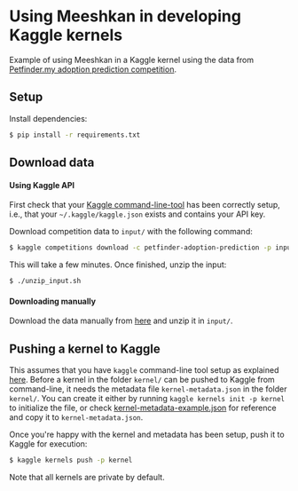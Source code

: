 # Using Meeshkan in developing Kaggle kernels

Example of using Meeshkan in a Kaggle kernel using the data from
[Petfinder.my adoption prediction competition](https://www.kaggle.com/c/petfinder-adoption-prediction).

## Setup

Install dependencies:
```bash
$ pip install -r requirements.txt
```

## Download data

#### Using Kaggle API

First check that your [Kaggle command-line-tool](https://github.com/Kaggle/kaggle-api) has been correctly setup,
i.e., that your `~/.kaggle/kaggle.json` exists and contains your API key.

Download competition data to `input/` with the following command:

```bash
$ kaggle competitions download -c petfinder-adoption-prediction -p input
```

This will take a few minutes. Once finished, unzip the input:

```bash
$ ./unzip_input.sh
```

#### Downloading manually

Download the data manually from [here](https://www.kaggle.com/c/petfinder-adoption-prediction/data) and unzip it in `input/`.

## Pushing a kernel to Kaggle

This assumes that you have `kaggle` command-line tool setup as explained [here](#using-kaggle-api). Before a kernel
in the folder `kernel/` can be pushed to Kaggle from command-line, it needs the metadata file `kernel-metadata.json` in the folder `kernel/`. You can create it either by running `kaggle kernels init -p kernel` to initialize the
file, or check [kernel-metadata-example.json](./kernel/kernel-metadata-example.json)
for reference and copy it to `kernel-metadata.json`.

Once you're happy with the kernel and metadata has been setup, push it to Kaggle for execution:
```bash
$ kaggle kernels push -p kernel
```

Note that all kernels are private by default.
